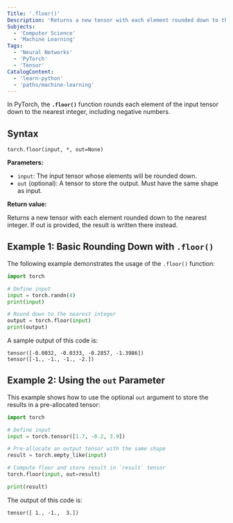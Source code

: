 ```yaml
---
Title: '.floor()'
Description: 'Returns a new tensor with each element rounded down to the nearest integer.'
Subjects:
  - 'Computer Science'
  - 'Machine Learning'
Tags:
  - 'Neural Networks'
  - 'PyTorch'
  - 'Tensor'
CatalogContent:
  - 'learn-python'
  - 'paths/machine-learning'
---
```


In PyTorch, the **`.floor()`** function rounds each element of the input tensor down to the nearest integer, including negative numbers.

## Syntax

```pseudo
torch.floor(input, *, out=None)
```

**Parameters:**

- `input`: The input tensor whose elements will be rounded down.
- `out` (optional): A tensor to store the output. Must have the same shape as input.

**Return value:**

Returns a new tensor with each element rounded down to the nearest integer. If out is provided, the result is written there instead.

## Example 1: Basic Rounding Down with `.floor()`

The following example demonstrates the usage of the `.floor()` function:

```py
import torch

# Define input
input = torch.randn(4)
print(input)

# Round down to the nearest integer
output = torch.floor(input)
print(output)
```

A sample output of this code is:

```shell
tensor([-0.0032, -0.0333, -0.2857, -1.3986])
tensor([-1., -1., -1., -2.])
```

## Example 2: Using the `out` Parameter

This example shows how to use the optional `out` argument to store the results in a pre-allocated tensor:

```py
import torch

# Define input
input = torch.tensor([1.7, -0.2, 3.9])

# Pre-allocate an output tensor with the same shape
result = torch.empty_like(input)

# Compute floor and store result in `result` tensor
torch.floor(input, out=result)

print(result)
```

The output of this code is:

```shell
tensor([ 1., -1.,  3.])
```
